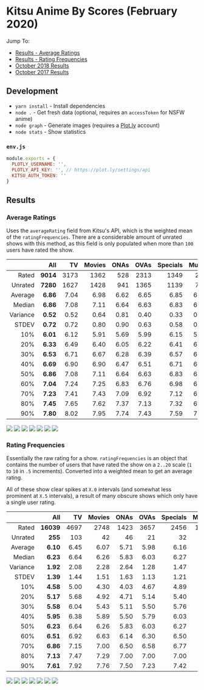 # Kitsu Anime By Scores (February 2020)

Jump To:
- [Results - Average Ratings](#average-ratings)
- [Results - Rating Frequencies](#rating-frequencies)
- [October 2018 Results](https://github.com/wopian/kitsu-anime-by-scores/tree/master/2018/README.md)
- [October 2017 Results](https://github.com/wopian/kitsu-anime-by-scores/tree/master/2017/README.md)

## Development

- `yarn install` - Install dependencies
- `node .` - Get fresh data (optional, requires an `accessToken` for NSFW anime)
- `node graph` - Generate images (requires a [Plot.ly](https://plot.ly) account)
- `node stats` - Show statistics

### `env.js`

```js
module.exports = {
  PLOTLY_USERNAME: '',
  PLOTLY_API_KEY: '', // https://plot.ly/settings/api
  KITSU_AUTH_TOKEN: ''
}
```

## Results

### Average Ratings

Uses the `averageRating` field from Kitsu's API, which is the
weighted mean of the `ratingFrequencies`. There are a considerable
amount of unrated shows with this method, as this field is only
populated when more than `100` users have rated the show.

|          |      All |   TV | Movies | ONAs | OVAs | Specials | Music |
| -------: | -------: | ---: | -----: | ---: | ---: | -------: | ----: |
|    Rated | **9014** | 3173 |   1362 |  528 | 2313 |     1349 |   289 |
|  Unrated | **7280** | 1627 |   1428 |  941 | 1365 |     1139 |   780 |
|  Average | **6.86** | 7.04 |   6.98 | 6.62 | 6.65 |     6.85 |  6.50 |
|   Median | **6.86** | 7.08 |   7.11 | 6.64 | 6.63 |     6.83 |  6.52 |
| Variance | **0.52** | 0.52 |   0.64 | 0.81 | 0.40 |     0.33 |  0.31 |
|    STDEV | **0.72** | 0.72 |   0.80 | 0.90 | 0.63 |     0.58 |  0.55 |
|      10% | **6.01** | 6.12 |   5.91 | 5.69 | 5.99 |     6.15 |  5.86 |
|      20% | **6.33** | 6.49 |   6.40 | 6.05 | 6.22 |     6.41 |  6.09 |
|      30% | **6.53** | 6.71 |   6.67 | 6.28 | 6.39 |     6.57 |  6.25 |
|      40% | **6.69** | 6.90 |   6.90 | 6.47 | 6.51 |     6.71 |  6.39 |
|      50% | **6.86** | 7.08 |   7.11 | 6.64 | 6.63 |     6.83 |  6.52 |
|      60% | **7.04** | 7.24 |   7.25 | 6.83 | 6.76 |     6.98 |  6.62 |
|      70% | **7.23** | 7.41 |   7.43 | 7.09 | 6.92 |     7.12 |  6.72 |
|      80% | **7.45** | 7.65 |   7.62 | 7.37 | 7.13 |     7.32 |  6.92 |
|      90% | **7.80** | 8.02 |   7.95 | 7.74 | 7.43 |     7.59 |  7.16 |

![](images/Average.png)
![](images/Average_TV.png)
![](images/Average_Movies.png)
![](images/Average_ONAs.png)
![](images/Average_OVAs.png)
![](images/Average_Specials.png)
![](images/Average_Music.png)

### Rating Frequencies

Essentially the raw rating for a show. `ratingFrequencies` is an
object that contains the number of users that have rated the show
on a `2..20` scale (`1` to `10` in `.5` increments). Converted into
a weighted mean to get an average rating.

All of these show clear spikes at `X.0` intervals (and somewhat less
prominent at `X.5` intervals), a result of many obscure shows which
only have a single user rating.

|          |       All |   TV | Movies | ONAs | OVAs | Specials | Music |
| -------: | --------: | ---: | -----: | ---: | ---: | -------: | ----: |
|    Rated | **16039** | 4697 |   2748 | 1423 | 3657 |     2456 |  1058 |
|  Unrated |   **255** |  103 |     42 |   46 |   21 |       32 |    11 |
|  Average |  **6.10** | 6.45 |   6.07 | 5.71 | 5.98 |     6.16 |  5.40 |
|   Median |  **6.23** | 6.64 |   6.26 | 5.83 | 6.03 |     6.27 |  5.40 |
| Variance |  **1.92** | 2.08 |   2.28 | 2.64 | 1.28 |     1.47 |  1.25 |
|    STDEV |  **1.39** | 1.44 |   1.51 | 1.63 | 1.13 |     1.21 |  1.12 |
|      10% |  **4.58** | 5.00 |   4.30 | 4.03 | 4.67 |     4.89 |  4.25 |
|      20% |  **5.17** | 5.68 |   4.92 | 4.71 | 5.14 |     5.40 |  4.64 |
|      30% |  **5.58** | 6.04 |   5.43 | 5.11 | 5.50 |     5.76 |  4.95 |
|      40% |  **5.95** | 6.38 |   5.89 | 5.50 | 5.79 |     6.03 |  5.21 |
|      50% |  **6.23** | 6.64 |   6.26 | 5.83 | 6.03 |     6.27 |  5.40 |
|      60% |  **6.51** | 6.92 |   6.63 | 6.14 | 6.30 |     6.50 |  5.62 |
|      70% |  **6.86** | 7.15 |   7.00 | 6.50 | 6.58 |     6.77 |  5.88 |
|      80% |  **7.13** | 7.47 |   7.29 | 7.00 | 7.00 |     7.00 |  6.25 |
|      90% |  **7.61** | 7.92 |   7.76 | 7.50 | 7.23 |     7.42 |  6.75 |

![](images/Frequency.png)
![](images/Frequency_TV.png)
![](images/Frequency_Movies.png)
![](images/Frequency_ONAs.png)
![](images/Frequency_OVAs.png)
![](images/Frequency_Specials.png)
![](images/Frequency_Music.png)
